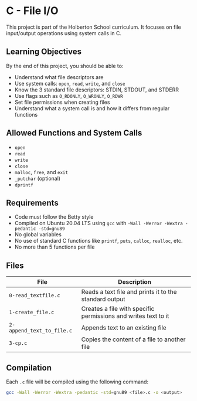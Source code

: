 # C - File I/O

This project is part of the Holberton School curriculum. It focuses on file input/output operations using system calls in C.

## Learning Objectives

By the end of this project, you should be able to:

- Understand what file descriptors are
- Use system calls: `open`, `read`, `write`, and `close`
- Know the 3 standard file descriptors: STDIN, STDOUT, and STDERR
- Use flags such as `O_RDONLY`, `O_WRONLY`, `O_RDWR`
- Set file permissions when creating files
- Understand what a system call is and how it differs from regular functions

## Allowed Functions and System Calls

- `open`
- `read`
- `write`
- `close`
- `malloc`, `free`, and `exit`
- `_putchar` (optional)
- `dprintf`

## Requirements

- Code must follow the Betty style
- Compiled on Ubuntu 20.04 LTS using `gcc` with `-Wall -Werror -Wextra -pedantic -std=gnu89`
- No global variables
- No use of standard C functions like `printf`, `puts`, `calloc`, `realloc`, etc.
- No more than 5 functions per file

## Files

| File | Description |
|------|-------------|
| `0-read_textfile.c` | Reads a text file and prints it to the standard output |
| `1-create_file.c` | Creates a file with specific permissions and writes text to it |
| `2-append_text_to_file.c` | Appends text to an existing file |
| `3-cp.c` | Copies the content of a file to another file |

## Compilation

Each `.c` file will be compiled using the following command:

```bash
gcc -Wall -Werror -Wextra -pedantic -std=gnu89 <file>.c -o <output>

